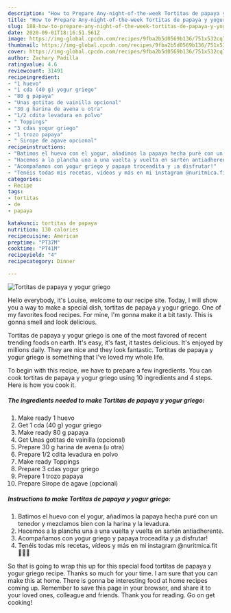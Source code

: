 ```yaml
---
description: "How to Prepare Any-night-of-the-week Tortitas de papaya y yogur griego"
title: "How to Prepare Any-night-of-the-week Tortitas de papaya y yogur griego"
slug: 188-how-to-prepare-any-night-of-the-week-tortitas-de-papaya-y-yogur-griego
date: 2020-09-01T18:16:51.561Z
image: https://img-global.cpcdn.com/recipes/9fba2b5d0569b136/751x532cq70/tortitas-de-papaya-y-yogur-griego-foto-principal.jpg
thumbnail: https://img-global.cpcdn.com/recipes/9fba2b5d0569b136/751x532cq70/tortitas-de-papaya-y-yogur-griego-foto-principal.jpg
cover: https://img-global.cpcdn.com/recipes/9fba2b5d0569b136/751x532cq70/tortitas-de-papaya-y-yogur-griego-foto-principal.jpg
author: Zachary Padilla
ratingvalue: 4.6
reviewcount: 31491
recipeingredient:
- "1 huevo"
- "1 cda (40 g) yogur griego"
- "80 g papaya"
- "Unas gotitas de vainilla opcional"
- "30 g harina de avena u otra"
- "1/2 cdita levadura en polvo"
- " Toppings"
- "3 cdas yogur griego"
- "1 trozo papaya"
- " Sirope de agave opcional"
recipeinstructions:
- "Batimos el huevo con el yogur, añadimos la papaya hecha puré con un tenedor y mezclamos bien con la harina y la levadura."
- "Hacemos a la plancha una a una vuelta y vuelta en sartén antiadherente."
- "Acompañamos con yogur griego y papaya troceadita y ¡a disfrutar!"
- "Tenéis todas mis recetas, vídeos y más en mi instagram @nuritmica.fit 🤸🏽‍♀️"
categories:
- Recipe
tags:
- tortitas
- de
- papaya

katakunci: tortitas de papaya 
nutrition: 130 calories
recipecuisine: American
preptime: "PT37M"
cooktime: "PT41M"
recipeyield: "4"
recipecategory: Dinner

---
```



![Tortitas de papaya y yogur griego](https://img-global.cpcdn.com/recipes/9fba2b5d0569b136/751x532cq70/tortitas-de-papaya-y-yogur-griego-foto-principal.jpg)

Hello everybody, it's Louise, welcome to our recipe site. Today, I will show you a way to make a special dish, tortitas de papaya y yogur griego. One of my favorites food recipes. For mine, I'm gonna make it a bit tasty. This is gonna smell and look delicious.

Tortitas de papaya y yogur griego is one of the most favored of recent trending foods on earth. It's easy, it's fast, it tastes delicious. It's enjoyed by millions daily. They are nice and they look fantastic. Tortitas de papaya y yogur griego is something that I've loved my whole life.




To begin with this recipe, we have to prepare a few ingredients. You can cook tortitas de papaya y yogur griego using 10 ingredients and 4 steps. Here is how you cook it.

<!--inarticleads1-->

##### The ingredients needed to make Tortitas de papaya y yogur griego:

1. Make ready 1 huevo
1. Get 1 cda (40 g) yogur griego
1. Make ready 80 g papaya
1. Get Unas gotitas de vainilla (opcional)
1. Prepare 30 g harina de avena (u otra)
1. Prepare 1/2 cdita levadura en polvo
1. Make ready  Toppings
1. Prepare 3 cdas yogur griego
1. Prepare 1 trozo papaya
1. Prepare  Sirope de agave (opcional)




<!--inarticleads2-->

##### Instructions to make Tortitas de papaya y yogur griego:

1. Batimos el huevo con el yogur, añadimos la papaya hecha puré con un tenedor y mezclamos bien con la harina y la levadura.
1. Hacemos a la plancha una a una vuelta y vuelta en sartén antiadherente.
1. Acompañamos con yogur griego y papaya troceadita y ¡a disfrutar!
1. Tenéis todas mis recetas, vídeos y más en mi instagram @nuritmica.fit 🤸🏽‍♀️




So that is going to wrap this up for this special food tortitas de papaya y yogur griego recipe. Thanks so much for your time. I am sure that you can make this at home. There is gonna be interesting food at home recipes coming up. Remember to save this page in your browser, and share it to your loved ones, colleague and friends. Thank you for reading. Go on get cooking!
